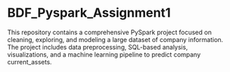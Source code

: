 # BDF_Pyspark_Assignment1
This repository contains a comprehensive PySpark project focused on cleaning, exploring, and modeling a large dataset of company information. The project includes data preprocessing, SQL-based analysis, visualizations, and a machine learning pipeline to predict company current_assets. 

